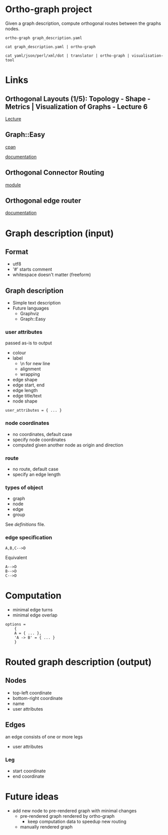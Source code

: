 Ortho-graph project
===================

Given a graph description, compute orthogonal routes between the graphs nodes.

```
ortho-graph graph_description.yaml

cat graph_description.yaml | ortho-graph 

cat yaml/json/perl/xml/dot | translator | ortho-graph | visualisation-tool
```

# Links

## Orthogonal Layouts (1/5): Topology - Shape - Metrics | Visualization of Graphs - Lecture 6

[Lecture](https://www.youtube.com/watch?v=v-epJF7KAOY)

## Graph::Easy

[cpan](https://metacpan.org/pod/Graph::Easy)

[documentation](http://bloodgate.com/perl/graph/manual/overview.html)

## Orthogonal Connector Routing

[module](https://github.com/Bukk94/OrthogonalConnectorRouting)

## Orthogonal edge router

[documentation](http://docs.yworks.com/yfiles/doc/developers-guide/orthogonal_edge_router.html)

# Graph description (input)

## Format

- utf8
- '#' starts comment
- whitespace doesn't matter (freeform)

## Graph description

- Simple text description
- Future languages
	- Graphviz
	- Graph::Easy

### user attributes

passed as-is to output

- colour
- label
	- \n for new line
	- alignment
	- wrapping
- edge shape
- edge start, end
- edge length
- edge title/text
- node shape

    
```
user_attributes = { ... }
```

### node coordinates

- no coordinates, default case
- specify node coordinates
- computed given another node as origin and direction

### route    

- no route, default case
- specify an edge length

### types of object

- graph
- node
- edge
- group

See *definitions* file.

### edge specification

```
A,B,C-->D
```

Equivalent 

```
A-->D
B-->D
C-->D
```

# Computation

- minimal edge turns
- minimal edge overlap

```
options = 
	{
	A = { ... },
	'A -> B' = { ... }
	}
```

# Routed graph description (output)

## Nodes

- top-left coordinate
- bottom-right coordinate
- name
- user attributes

## Edges

an edge consists of one or more legs
- user attributes

### Leg

- start coordinate
- end coordinate

# Future ideas

- add new node to pre-rendered graph with minimal changes
	- pre-rendered graph rendered by ortho-graph
		- keep computation data to speedup new routing
	- manually rendered graph


